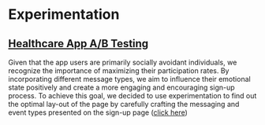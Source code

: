 # Experimentation


## [Healthcare App A/B Testing](https://github.com/yyklee/social-event-experimentation)

Given that the app users are primarily socially avoidant individuals, we recognize the importance of maximizing their participation rates. By incorporating different message types, we aim to influence their emotional state positively and create a more engaging and encouraging sign-up process. To achieve this goal, we decided to use experimentation to find out the optimal lay-out of the page by carefully crafting the messaging and event types presented on the sign-up page ([click here](https://github.com/yyklee/social-event-experimentation))
